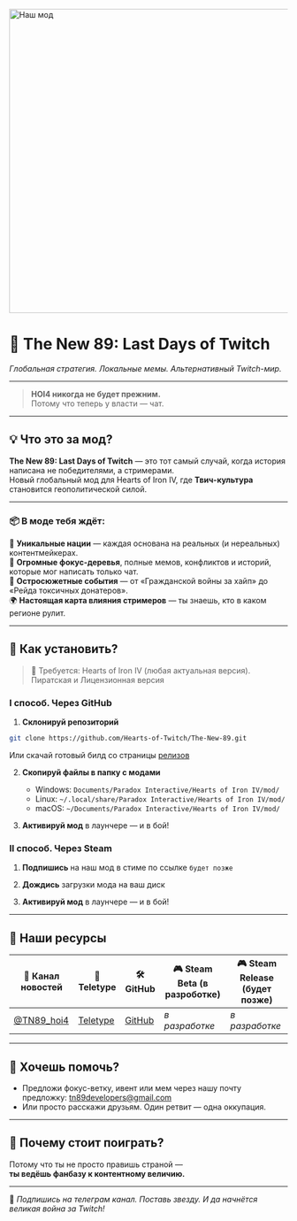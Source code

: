 <a href="https://t.me/TN89_hoi4"><img src="https://i.postimg.cc/gJ0dVqfq/temp-Image-B0-UHya.avif" alt="Наш мод" border="0" width="970" height="550"></a>

# 👾 **The New 89: Last Days of Twitch**  
_Глобальная стратегия. Локальные мемы. Альтернативный Twitch-мир._

---
> **HOI4 никогда не будет прежним.**  
> Потому что теперь у власти — чат.
---

## 💡 Что это за мод?

**The New 89: Last Days of Twitch** — это тот самый случай, когда история написана не победителями, а стримерами.  
Новый глобальный мод для Hearts of Iron IV, где **Твич-культура** становится геополитической силой.

---

### 📦 В моде тебя ждёт:

🎌 **Уникальные нации** — каждая основана на реальных (и нереальных) контентмейкерах.  
🧭 **Огромные фокус-деревья**, полные мемов, конфликтов и историй, которые мог написать только чат.  
📜 **Остросюжетные события** — от «Гражданской войны за хайп» до «Рейда токсичных донатеров».  
🌍 **Настоящая карта влияния стримеров** — ты знаешь, кто в каком регионе рулит.

---

## 🚀 Как установить?

> 🔧 Требуется: Hearts of Iron IV (любая актуальная версия). Пиратская и Лицензионная версия

### I способ. Через GitHub
1. **Склонируй репозиторий**
```bash
git clone https://github.com/Hearts-of-Twitch/The-New-89.git
```
Или скачай готовый билд со страницы [релизов](https://github.com/TN89-devs/TN89-Last-Days-of-Twitch)

2. **Скопируй файлы в папку с модами**
   - Windows: `Documents/Paradox Interactive/Hearts of Iron IV/mod/`
   - Linux: `~/.local/share/Paradox Interactive/Hearts of Iron IV/mod/`
   - macOS: `~/Documents/Paradox Interactive/Hearts of Iron IV/mod/`

3. **Активируй мод** в лаунчере — и в бой!

### II способ. Через Steam
1. **Подпишись** на наш мод в стиме по ссылке ```будет позже```

   
2. **Дождись** загрузки мода на ваш диск

   
3. **Активируй мод** в лаунчере — и в бой!
---

## 🧭 Наши ресурсы

| 📡 Канал новостей | 📝 Teletype | 🛠️ GitHub | 🎮 Steam Beta (в разроботке) | 🎮 Steam Release (будет позже) |
|------------------|-----------|-----------|-------------------------|-------------------------|
| [@TN89_hoi4](https://t.me/TN89_hoi4) | [Teletype](https://teletype.in/@tn89-last-days-of-twitch) | [GitHub](https://github.com/Hearts-of-Twitch) | *в разработке* | *в разработке* |     

---

## 👥 Хочешь помочь?

- Предложи фокус-ветку, ивент или мем через нашу почту предложку: tn89developers@gmail.com
- Или просто расскажи друзьям. Один ретвит — одна оккупация.

---

## 🤘 Почему стоит поиграть?

Потому что ты не просто правишь страной —  
**ты ведёшь фанбазу к контентному величию.**  

---

🔔 _Подпишись на телеграм канал. Поставь звезду. И да начнётся великая война за Twitch!_
